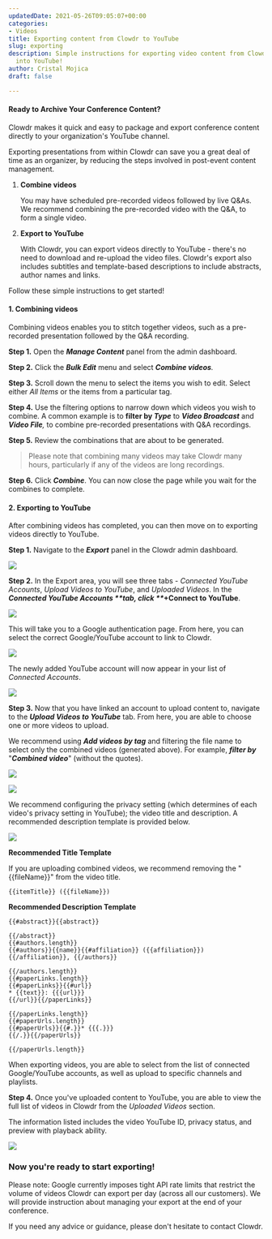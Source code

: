 ```yaml
---
updatedDate: 2021-05-26T09:05:07+00:00
categories:
- Videos
title: Exporting content from Clowdr to YouTube
slug: exporting
description: Simple instructions for exporting video content from Clowdr directly
  into YouTube!
author: Cristal Mojica
draft: false

---
```

#### Ready to Archive Your Conference Content?

Clowdr makes it quick and easy to package and export conference content directly to your organization's YouTube channel.

Exporting presentations from within Clowdr can save you a great deal of time as an organizer, by reducing the steps involved in post-event content management.

1. **Combine videos**

   You may have scheduled pre-recorded videos followed by live Q&As. We recommend combining the pre-recorded video with the Q&A, to form a single video.
2. **Export to YouTube**

   With Clowdr, you can export videos directly to YouTube - there's no need to download and re-upload the video files. Clowdr's export also includes subtitles and template-based descriptions to include abstracts, author names and links.

Follow these simple instructions to get started!

#### **1. Combining videos**

Combining videos enables you to stitch together videos, such as a pre-recorded presentation followed by the Q&A recording.

**Step 1.** Open the **_Manage Content_** panel from the admin dashboard.

**Step 2.** Click the **_Bulk Edit_** menu and select **_Combine videos_**_._

**Step 3.** Scroll down the menu to select the items you wish to edit. Select either _All Items_ or the items from a particular tag.

**Step 4.** Use the filtering options to narrow down which videos you wish to combine. A common example is to **filter by _Type_** to **_Video Broadcast_** and **_Video File_**_,_ to combine pre-recorded presentations with Q&A recordings.

**Step 5.** Review the combinations that are about to be generated.

> Please note that combining many videos may take Clowdr many hours, particularly if any of the videos are long recordings.

**Step 6.** Click **_Combine_**. You can now close the page while you wait for the combines to complete.

#### **2. Exporting to YouTube**

After combining videos has completed, you can then move on to exporting videos directly to YouTube.

**Step 1.** Navigate to the **_Export_** panel in the Clowdr admin dashboard.

![](/images/export-1.jpg)

**Step 2.** In the Export area, you will see three tabs - _Connected YouTube Accounts_, _Upload Videos to YouTube_, and _Uploaded Videos_. In the ___Connected YouTube Accounts **tab, click **_+Connect to YouTube__.

![](/images/export-2.jpg)

This will take you to a Google authentication page. From here, you can select the correct Google/YouTube account to link to Clowdr.

![](/images/export-3.jpg)

The newly added YouTube account will now appear in your list of _Connected Accounts_.

![](/images/export-4.jpg)

**Step 3.** Now that you have linked an account to upload content to, navigate to the **_Upload Videos to YouTube_** tab. From here, you are able to choose one or more videos to upload.

We recommend using **_Add videos by tag_** and filtering the file name to select only the combined videos (generated above). For example, **_filter by_** "**_Combined video_**" (without the quotes).

![](/images/export-5.jpg)

![](/images/export-7a.jpg)

We recommend configuring the privacy setting (which determines of each video's privacy setting in YouTube); the video title and description. A recommended description template is provided below.

![](/images/export-6.jpg)

**Recommended Title Template**

If you are uploading combined videos, we recommend removing the "{{fileName}}" from the video title.

    {{itemTitle}} ({{fileName}})

**Recommended Description Template**

    {{#abstract}}{{abstract}}
    
    {{/abstract}}
    {{#authors.length}}
    {{#authors}}{{name}}{{#affiliation}} ({{affiliation}}){{/affiliation}}, {{/authors}}
    
    {{/authors.length}}
    {{#paperLinks.length}}
    {{#paperLinks}}{{#url}}
    * {{text}}: {{{url}}}
    {{/url}}{{/paperLinks}}
    
    {{/paperLinks.length}}
    {{#paperUrls.length}}
    {{#paperUrls}}{{#.}}* {{{.}}}
    {{/.}}{{/paperUrls}}
    
    {{/paperUrls.length}}

When exporting videos, you are able to select from the list of connected Google/YouTube accounts, as well as upload to specific channels and playlists.

**Step 4.** Once you've uploaded content to YouTube, you are able to view the full list of videos in Clowdr from the _Uploaded Videos_ section.

The information listed includes the video YouTube ID, privacy status, and preview with playback ability.

![](/images/export-7.jpg)

### Now you're ready to start exporting!

Please note: Google currently imposes tight API rate limits that restrict the volume of videos Clowdr can export per day (across all our customers). We will provide instruction about managing your export at the end of your conference.

If you need any advice or guidance, please don't hesitate to contact Clowdr.